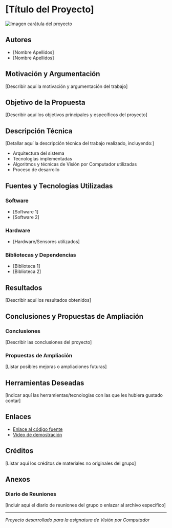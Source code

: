 # [Título del Proyecto]

![Imagen carátula del proyecto](path/to/cover/image.png)

## Autores
- [Nombre Apellidos]
- [Nombre Apellidos]

## Motivación y Argumentación
[Describir aquí la motivación y argumentación del trabajo]

## Objetivo de la Propuesta
[Describir aquí los objetivos principales y específicos del proyecto]

## Descripción Técnica
[Detallar aquí la descripción técnica del trabajo realizado, incluyendo:]
- Arquitectura del sistema
- Tecnologías implementadas
- Algoritmos y técnicas de Visión por Computador utilizadas
- Proceso de desarrollo

## Fuentes y Tecnologías Utilizadas
### Software
- [Software 1]
- [Software 2]

### Hardware
- [Hardware/Sensores utilizados]

### Bibliotecas y Dependencias
- [Biblioteca 1]
- [Biblioteca 2]

## Resultados
[Describir aquí los resultados obtenidos]

## Conclusiones y Propuestas de Ampliación
### Conclusiones
[Describir las conclusiones del proyecto]

### Propuestas de Ampliación
[Listar posibles mejoras o ampliaciones futuras]

## Herramientas Deseadas
[Indicar aquí las herramientas/tecnologías con las que les hubiera gustado contar]

## Enlaces
- [Enlace al código fuente](url_repositorio)
- [Vídeo de demostración](url_video)

## Créditos
[Listar aquí los créditos de materiales no originales del grupo]

## Anexos
### Diario de Reuniones
[Incluir aquí el diario de reuniones del grupo o enlazar al archivo específico]

---
*Proyecto desarrollado para la asignatura de Visión por Computador*
